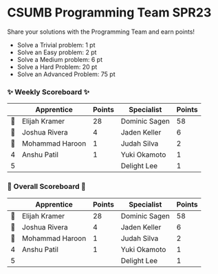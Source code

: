 # CSUMB Programming Team SPR23

Share your solutions with the Programming Team and earn points!

- Solve a Trivial problem: 1 pt
- Solve an Easy problem: 2 pt
- Solve a Medium problem: 6 pt
- Solve a Hard Problem: 20 pt
- Solve an Advanced Problem: 75 pt

### ✨ Weekly Scoreboard ✨
| |Apprentice|Points|Specialist|Points|
|-------|-------|-------|-------|-------|
|🥇|Elijah Kramer|28|Dominic Sagen|58|
|🥈|Joshua Rivera|4|Jaden Keller|6|
|🥉|Mohammad Haroon|1|Judah Silva|2|
|4|Anshu Patil|1|Yuki Okamoto|1|
|5| | |Delight Lee|1|

### 🏁 Overall Scoreboard 🏁
| |Apprentice|Points|Specialist|Points|
|-------|-------|-------|-------|-------|
|🥇|Elijah Kramer|28|Dominic Sagen|58|
|🥈|Joshua Rivera|4|Jaden Keller|6|
|🥉|Mohammad Haroon|1|Judah Silva|2|
|4|Anshu Patil|1|Yuki Okamoto|1|
|5| | |Delight Lee|1|
